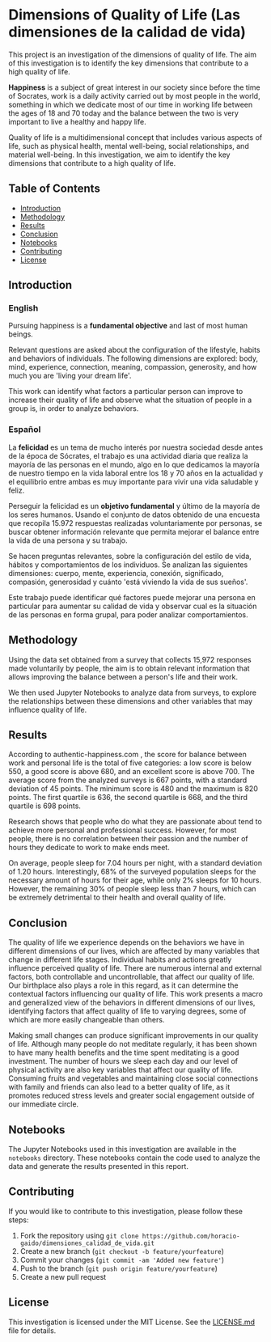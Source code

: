 # Dimensions of Quality of Life (Las dimensiones de la calidad de vida)

This project is an investigation of the dimensions of quality of life. The aim of this investigation is to identify the key dimensions that contribute to a high quality of life.


**Happiness** is a subject of great interest in our society since before the time of Socrates, work is a daily activity carried out by most people in the world, something in which we dedicate most of our time in working life between the ages of 18 and 70 today and the balance between the two is very important to live a healthy and happy life.


Quality of life is a multidimensional concept that includes various aspects of life, such as physical health, mental well-being, social relationships, and material well-being. In this investigation, we aim to identify the key dimensions that contribute to a high quality of life.

## Table of Contents

- [Introduction](#introduction)
- [Methodology](#methodology)
- [Results](#results)
- [Conclusion](#conclusion)
- [Notebooks](#notebooks)
- [Contributing](#contributing)
- [License](#license)

## Introduction

### English

Pursuing happiness is a **fundamental objective** and last of most human beings.



Relevant questions are asked about the configuration of the lifestyle, habits and behaviors of individuals. The following dimensions are explored: body, mind, experience, connection, meaning, compassion, generosity, and how much you are 'living your dream life'.

This work can identify what factors a particular person can improve to increase their quality of life and observe what the situation of people in a group is, in order to analyze behaviors.

### Español
La **felicidad** es un tema de mucho interés por nuestra sociedad desde antes de la época de Sócrates, el trabajo es una actividad diaria que realiza la mayoría de las personas en el mundo, algo en lo que dedicamos la mayoría de nuestro tiempo en la vida laboral entre los 18 y 70 años en la actualidad y el equilibrio entre ambas es muy importante para vivir una vida saludable y feliz. 

Perseguir la felicidad es un **objetivo fundamental** y último de la mayoría de los seres humanos.
Usando el conjunto de datos obtenido de una encuesta que recopila 15.972 respuestas realizadas voluntariamente por personas, se buscar obtener información relevante que permita mejorar el balance entre la vida de una persona y su trabajo. 

Se hacen preguntas relevantes, sobre la configuración del estilo de vida, hábitos y comportamientos de los individuos. Se analizan las siguientes dimensiones: cuerpo, mente, experiencia, conexión, significado, compasión, generosidad y cuánto 'está viviendo la vida de sus sueños'. 

Este trabajo puede identificar qué factores puede mejorar una persona en particular para aumentar su calidad de vida y observar cual es la situación de las personas en forma grupal, para poder analizar comportamientos.


## Methodology

Using the data set obtained from a survey that collects 15,972 responses made voluntarily by people, the aim is to obtain relevant information that allows improving the balance between a person's life and their work.


We then used Jupyter Notebooks to analyze data from surveys, to explore the relationships between these dimensions and other variables that may influence quality of life.

## Results

According to authentic-happiness.com , the score for balance between work and personal life is the total of five categories: a low score is below 550, a good score is above 680, and an excellent score is above 700. The average score from the analyzed surveys is 667 points, with a standard deviation of 45 points. The minimum score is 480 and the maximum is 820 points. The first quartile is 636, the second quartile is 668, and the third quartile is 698 points.

Research shows that people who do what they are passionate about tend to achieve more personal and professional success. However, for most people, there is no correlation between their passion and the number of hours they dedicate to work to make ends meet.

On average, people sleep for 7.04 hours per night, with a standard deviation of 1.20 hours. Interestingly, 68% of the surveyed population sleeps for the necessary amount of hours for their age, while only 2% sleeps for 10 hours. However, the remaining 30% of people sleep less than 7 hours, which can be extremely detrimental to their health and overall quality of life.

## Conclusion

The quality of life we experience depends on the behaviors we have in different dimensions of our lives, which are affected by many variables that change in different life stages. Individual habits and actions greatly influence perceived quality of life. There are numerous internal and external factors, both controllable and uncontrollable, that affect our quality of life. Our birthplace also plays a role in this regard, as it can determine the contextual factors influencing our quality of life. This work presents a macro and generalized view of the behaviors in different dimensions of our lives, identifying factors that affect quality of life to varying degrees, some of which are more easily changeable than others. 

Making small changes can produce significant improvements in our quality of life. Although many people do not meditate regularly, it has been shown to have many health benefits and the time spent meditating is a good investment. The number of hours we sleep each day and our level of physical activity are also key variables that affect our quality of life. Consuming fruits and vegetables and maintaining close social connections with family and friends can also lead to a better quality of life, as it promotes reduced stress levels and greater social engagement outside of our immediate circle.

## Notebooks

The Jupyter Notebooks used in this investigation are available in the `notebooks` directory. These notebooks contain the code used to analyze the data and generate the results presented in this report.

## Contributing

If you would like to contribute to this investigation, please follow these steps:

1. Fork the repository using `git clone https://github.com/horacio-gaido/dimensiones_calidad_de_vida.git `
2. Create a new branch (`git checkout -b feature/yourfeature`)
3. Commit your changes (`git commit -am 'Added new feature'`)
4. Push to the branch (`git push origin feature/yourfeature`)
5. Create a new pull request

## License

This investigation is licensed under the MIT License. See the [LICENSE.md](LICENSE.md) file for details.
